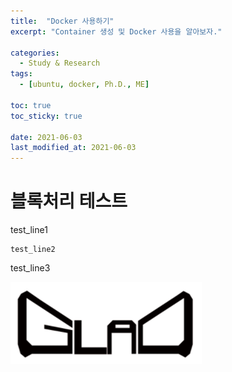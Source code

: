 ```yaml
---
title:  "Docker 사용하기"
excerpt: "Container 생성 및 Docker 사용을 알아보자."

categories:
  - Study & Research
tags:
  - [ubuntu, docker, Ph.D., ME]

toc: true
toc_sticky: true
 
date: 2021-06-03
last_modified_at: 2021-06-03
---
```


# 블록처리 테스트
test_line1

    test_line2

test_line3

![GLAD 로고](/assets/images/Logo_GLAD.png)